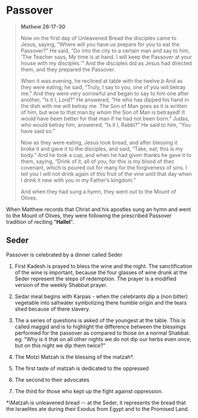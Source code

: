 # Passover

> **Mathew 26:17-30**
>
> Now on the first day of Unleavened Bread the disciples came to Jesus, saying, “Where will you have us prepare for you to eat the Passover?” He said, “Go into the city to a certain man and say to him, ‘The Teacher says, My time is at hand. I will keep the Passover at your house with my disciples.’” And the disciples did as Jesus had directed them, and they prepared the Passover.
> 
> When it was evening, he reclined at table with the twelve.b And as they were eating, he said, “Truly, I say to you, one of you will betray me.” And they were very sorrowful and began to say to him one after another, “Is it I, Lord?” He answered, “He who has dipped his hand in the dish with me will betray me. The Son of Man goes as it is written of him, but woe to that man by whom the Son of Man is betrayed! It would have been better for that man if he had not been born.” Judas, who would betray him, answered, “Is it I, Rabbi?” He said to him, “You have said so.”
> 
> Now as they were eating, Jesus took bread, and after blessing it broke it and gave it to the disciples, and said, “Take, eat; this is my body.” And he took a cup, and when he had given thanks he gave it to them, saying, “Drink of it, all of you, for this is my blood of thec covenant, which is poured out for many for the forgiveness of sins. I tell you I will not drink again of this fruit of the vine until that day when I drink it new with you in my Father’s kingdom.”
>
> And when they had sung a hymn, they went out to the Mount of Olives.

When Matthew records that Christ and his apostles sung an hymn and went to the Mount of Olives, they were following the prescribed Passover tradition of reciting "**Hallel**".

## Seder

Passover is celebrated by a dinner called Seder

1. First Kadesh is prayed to bless the wine and the night.
  The sanctification of the wine is important, because the four glasses of wine drunk at the Seder represent the steps of redemption. 
  The prayer is a modified version of the weekly Shabbat prayer. 

2. Sedar meal begins with Karpas - when the celebrants dip a (non bitter) vegetable into saltwater symbolizing there humble origin and the tears shed because of there slavery.

3. The a series of questions is asked of the youngest at the table. This is called maggid and is to highlight the difference between the blessings performed for the passover as compared to those on a normal Shabbat. 
  eg: "Why is it that on all other nights we do not dip our herbs even once, but on this night we dip them twice?"

4. The Motzi Matzah is the blessing of the matzah\*. 
  1. The first taste of matzah is dedicated to the oppressed
  2. The second to their advocates 
  3. The third for those who kept up the fight against oppression. 

*\Matzah is unleavened bread -- at the Seder, it represents the bread that the Israelites ate during their Exodus from Egypt and to the Promised Land. 
